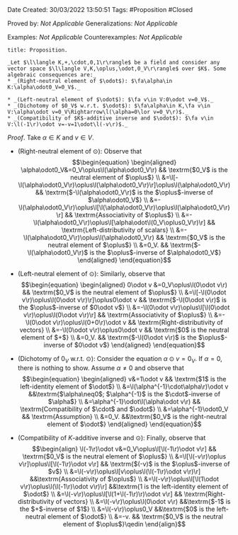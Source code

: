 <br />
<br />

Date Created: 30/03/2022 13:50:51
Tags: #Proposition #Closed

Proved by: _Not Applicable_
Generalizations: _Not Applicable_

Examples: _Not Applicable_
Counterexamples: _Not Applicable_

``` ad-Proposition
title: Proposition.

_Let $\l\langle K,+,\cdot,0,1\r\rangle$ be a field and consider any vector space $\l\langle V,K,\oplus,\odot,0_V\r\rangle$ over $K$. Some algebraic consequences are:_
* _(Right-neutral element of $\odot$): $\fa\alpha\in K:\alpha\odot0_V=0_V$._

* _(Left-neutral element of $\odot$): $\fa v\in V:0\odot v=0_V$._
* _(Dichotomy of $0_V$ w.r.t. $\odot$): $\fa\alpha\in K,\fa v\in V:\alpha\odot v=0_V\Rightarrow\l(\alpha=0\lor v=0_V\r)$._
* _(Compatibility of $K$-additive inverse and $\odot$): $\fa v\in V:\l(-1\r)\odot v=-v=1\odot\l(-v\r)$._

```

_Proof_. Take $\alpha\in K$ and $v\in V$.
* (Right-neutral element of $\odot$): Observe that
$$\begin{equation}
    \begin{aligned}
        \alpha\odot0_V&=0_V\oplus\l(\alpha\odot0_V\r) && \textrm{$0_V$ is the neutral element of $\oplus$} \\
        &=\l[-\l(\alpha\odot0_V\r)\oplus\l(\alpha\odot0_V\r)\r]\oplus\l(\alpha\odot0_V\r) && \textrm{$-\l(\alpha\odot0_V\r)$ is the $\oplus$-inverse of $\alpha\odot0_V$} \\
        &=-\l(\alpha\odot0_V\r)\oplus\l[\l(\alpha\odot0_V\r)\oplus\l(\alpha\odot0_V\r)\r] && \textrm{Associativity of $\oplus$} \\
        &=-\l(\alpha\odot0_V\r)\oplus\l[\alpha\odot\l(0_V\oplus0_V\r)\r] && \textrm{Left-distributivity of scalars} \\
        &=-\l(\alpha\odot0_V\r)\oplus\l(\alpha\odot0_V\r) && \textrm{$0_V$ is the neutral element of $\oplus$} \\
        &=0_V. && \textrm{$-\l(\alpha\odot0_V\r)$ is the $\oplus$-inverse of $\alpha\odot0_V$}
    \end{aligned}
\end{equation}$$

* (Left-neutral element of $\odot$): Similarly, observe that
$$\begin{equation}
    \begin{aligned}
        0\odot v &=0_V\oplus\l(0\odot v\r) && \textrm{$0_V$ is the neutral element of $\oplus$} \\
        &=\l[-\l(0\odot v\r)\oplus\l(0\odot v\r)\r]\oplus0\odot v && \textrm{$-\l(0\odot v\r)$ is the $\oplus$-inverse of $0\odot v$} \\
        &=-\l(0\odot v\r)\oplus\l[\l(0\odot v\r)\oplus\l(0\odot v\r)\r] && \textrm{Associativity of $\oplus$} \\
        &=-\l(0\odot v\r)\oplus\l(0+0\r)\odot v && \textrm{Right-distributivity of vectors} \\
        &=-\l(0\odot v\r)\oplus0\odot v && \textrm{$0$ is the neutral element of $+$} \\
        &=0_V. && \textrm{$-\l(0\odot v\r)$ is the $\oplus$-inverse of $0\odot v$}
    \end{aligned}
\end{equation}$$
* (Dichotomy of $0_V$ w.r.t. $\odot$): Consider the equation $\alpha\odot v=0_V$. If $\alpha=0$, there is nothing to show. Assume $\alpha\neq0$ and observe that
$$\begin{equation}
    \begin{aligned}
        v&=1\odot v && \textrm{$1$ is the left-identity element of $\odot$} \\
        &=\l(\alpha^{-1}\cdot\alpha\r)\odot v &&\textrm{$\alpha\neq0$; $\alpha^{-1}$ is the $\cdot$-inverse of $\alpha$} \\
        &=\alpha^{-1}\odot\l(\alpha\odot v\r) && \textrm{Compatibility of $\cdot$ and $\odot$} \\
        &=\alpha^{-1}\odot0_V && \textrm{Assumption} \\
        &=0_V. &&\textrm{$0_V$ is the right-neutral element of $\odot$}
    \end{aligned}
\end{equation}$$
* (Compatibility of $K$-additive inverse and $\odot$): Finally, observe that
$$\begin{align}
    \l(-1\r)\odot v&=0_V\oplus\l[\l(-1\r)\odot v\r] && \textrm{$0_V$ is the neutral element of $\oplus$} \\
    &=\l[\l(-v\r)\oplus v\r]\oplus\l[\l(-1\r)\odot v\r] && \textrm{$(-v)$ is the $\oplus$-inverse of $v$} \\
    &=\l(-v\r)\oplus\l[v\oplus\l(\l(-1\r)\odot v\r)\r] &&\textrm{Associativity of $\oplus$} \\
    &=\l(-v\r)\oplus\l[\l(1\odot v\r)\oplus\l(\l(-1\r)\odot v\r)\r] &&\textrm{1 is the left-identity element of $\odot$} \\
    &=\l(-v\r)\oplus\l[\l(1+\l(-1\r)\r)\odot v\r] && \textrm{Right-distributivity of vectors} \\
    &=\l(-v\r)\oplus\l(0\odot v\r) &&\textrm{$-1$ is the $+$-inverse of $1$} \\
    &=\l(-v\r)\oplus0_V &&\textrm{$0$ is the left-neutral element of $\odot$} \\
    &=-v. && \textrm{$0_V$ is the neutral element of $\oplus$}\qedin
\end{align}$$
